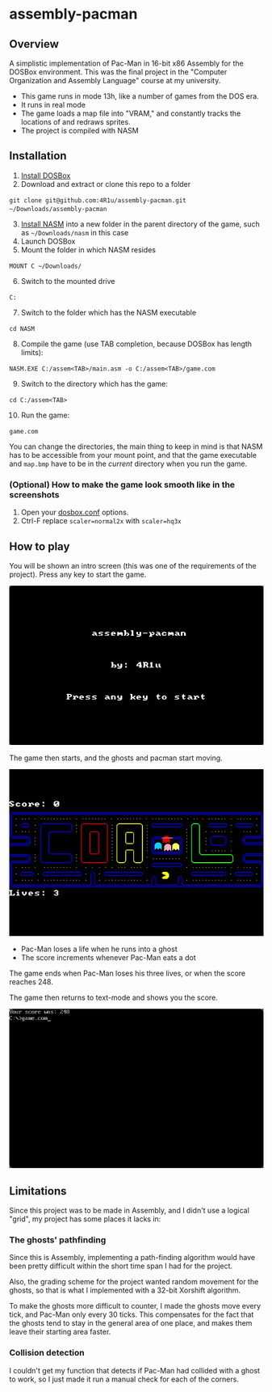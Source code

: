 # assembly-pacman

## Overview

A simplistic implementation of Pac-Man in 16-bit x86 Assembly for the DOSBox 
environment.
This was the final project in the "Computer Organization and Assembly Language"
course at my university.

- This game runs in mode 13h, like a number of games from the DOS era.
- It runs in real mode
- The game loads a map file into "VRAM," and constantly tracks the locations of 
and redraws sprites.
- The project is compiled with NASM

## Installation

1. [Install DOSBox](https://www.dosbox.com/download.php?main=1)
2. Download and extract or clone this repo to a folder

``git clone git@github.com:4R1u/assembly-pacman.git ~/Downloads/assembly-pacman``

3. [Install NASM](https://www.nasm.us/pub/nasm/snapshots/latest/dos/) into a
new folder in the parent directory of the game, such as `~/Downloads/nasm` in
this case
4. Launch DOSBox
5. Mount the folder in which NASM resides

``MOUNT C ~/Downloads/``

6. Switch to the mounted drive

``C:``

7. Switch to the folder which has the NASM executable

``cd NASM``

8. Compile the game (use TAB completion, because DOSBox has length limits):

``NASM.EXE C:/assem<TAB>/main.asm -o C:/assem<TAB>/game.com``

9. Switch to the directory which has the game:

``cd C:/assem<TAB>``

10. Run the game:

``game.com``

You can change the directories, the main thing to keep in mind is that NASM 
has to be accessible from your mount point, and that the game executable and 
`map.bmp` have to be in the _current_ directory when you run the game.

### (Optional) How to make the game look smooth like in the screenshots

1. Open your [dosbox.conf](https://www.dosbox.com/wiki/Dosbox.conf#scaler_.3D_none_.7C_normal2x_.7C_normal3x_.7C_tv2x_.7C_tv3x_.7C_rgb2x_.7C_rgb3x_.7C_scan2x_.7C_scan3x_.7C_advmame2x_.7C_advmame3x_.7C_advinterp2x_.7C_advinterp3x_.7C_2xsai_.7C_super2xsai_.7C_supereagle_.7C_hq2x_.7C_hq3x) options. 
2. Ctrl-F replace `scaler=normal2x` with `scaler=hq3x`

## How to play

You will be shown an intro screen (this was one of the requirements of the 
project). Press any key to start the game.

![The intro screen](assets/intro.png)

The game then starts, and the ghosts and pacman start moving.

![The start of the game](assets/start.png)

- Pac-Man loses a life when he runs into a ghost
- The score increments whenever Pac-Man eats a dot

The game ends when Pac-Man loses his three lives, or when the score reaches 
248.

The game then returns to text-mode and shows you the score.

![The end of the game](assets/gameover.png)

## Limitations

Since this project was to be made in Assembly, and I didn't use a logical 
"grid", my project has some places it lacks in:

### The ghosts' pathfinding

Since this is Assembly, implementing a path-finding algorithm would have been 
pretty difficult within the short time span I had for the project.

Also, the grading scheme for the project wanted random movement for the ghosts, 
so that is what I implemented with a 32-bit Xorshift algorithm.

To make the ghosts more difficult to counter, I made the ghosts move every
tick, and Pac-Man only every 30 ticks. This compensates for the fact that the 
ghosts tend to stay in the general area of one place, and makes them leave 
their starting area faster.

### Collision detection

I couldn't get my function that detects if Pac-Man had collided with a ghost 
to work, so I just made it run a manual check for each of the corners.
